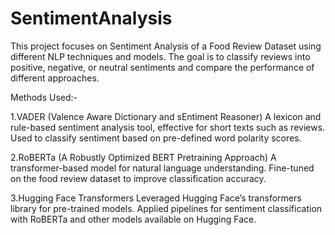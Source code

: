 # SentimentAnalysis

This project focuses on Sentiment Analysis of a Food Review Dataset using different NLP techniques and models. The goal is to classify reviews into positive, negative, or neutral sentiments and compare the performance of different approaches.

Methods Used:-

1.VADER (Valence Aware Dictionary and sEntiment Reasoner) A lexicon and rule-based sentiment analysis tool, effective for short texts such as reviews. Used to classify sentiment based on pre-defined word polarity scores.

2.RoBERTa (A Robustly Optimized BERT Pretraining Approach) A transformer-based model for natural language understanding. Fine-tuned on the food review dataset to improve classification accuracy.

3.Hugging Face Transformers Leveraged Hugging Face’s transformers library for pre-trained models. Applied pipelines for sentiment classification with RoBERTa and other models available on Hugging Face.
